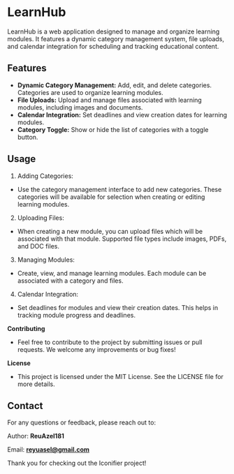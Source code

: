 # LearnHub
LearnHub is a web application designed to manage and organize learning modules. It features a dynamic category management system, file uploads, and calendar integration for scheduling and tracking educational content.

## Features
  - **Dynamic Category Management:** Add, edit, and delete categories. Categories are used to organize learning modules.
 - **File Uploads:** Upload and manage files associated with learning modules, including images and documents.
 - **Calendar Integration:** Set deadlines and view creation dates for learning modules.
 - **Category Toggle:** Show or hide the list of categories with a toggle button.

## Usage
1. Adding Categories:
  - Use the category management interface to add new categories. These categories will be available for selection when creating or editing learning modules.

2. Uploading Files:
  - When creating a new module, you can upload files which will be associated with that module. Supported file types include images, PDFs, and DOC files.

3. Managing Modules:
  - Create, view, and manage learning modules. Each module can be associated with a category and files.

4. Calendar Integration:
  - Set deadlines for modules and view their creation dates. This helps in tracking module progress and deadlines.

**Contributing**
  - Feel free to contribute to the project by submitting issues or pull requests. We welcome any improvements or bug fixes!

**License**
  - This project is licensed under the MIT License. See the LICENSE file for more details.

## Contact
For any questions or feedback, please reach out to:

Author: **ReuAzel181**

Email: **reyuasel@gmail.com**

Thank you for checking out the Iconifier project!
